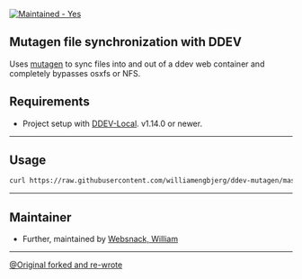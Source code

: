 <a href="https://github.com/williamengbjerg/ddev-mutagen/graphs/commit-activity" target="_blank"><img src="https://img.shields.io/badge/Maintained-yes-green" alt="Maintained - Yes" /></a>

## Mutagen file synchronization with DDEV

Uses [mutagen](https://mutagen.io/) to sync files into and out of a ddev web container and completely bypasses osxfs or NFS.

## Requirements

- Project setup with [DDEV-Local](https://ddev.readthedocs.io/en/stable/). v1.14.0 or newer.

--- 

## Usage
````bash
curl https://raw.githubusercontent.com/williamengbjerg/ddev-mutagen/master/setup.sh | bash
````

--- 

## Maintainer

- Further, maintained by [Websnack, William](https://websnack.dk)

--- 

[@Original forked and re-wrote](https://github.com/cweagans/ddev-mutagen)
